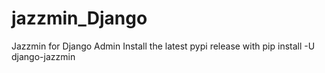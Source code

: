 # jazzmin_Django
Jazzmin for Django Admin
Install the latest pypi release with pip install -U django-jazzmin
